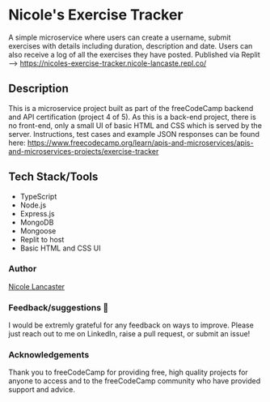 # Nicole's Exercise Tracker

A simple microservice where users can create a username, submit exercises with details including duration, description and date. Users can also receive a log of all the exercises they have posted. 
Published via Replit --> https://nicoles-exercise-tracker.nicole-lancaste.repl.co/

## Description
This is a microservice project built as part of the freeCodeCamp backend and API certification (project 4 of 5). As this is a back-end project, there is no front-end, only a small UI of basic HTML and CSS which is served by the server. Instructions, test cases and example JSON responses can be found here: https://www.freecodecamp.org/learn/apis-and-microservices/apis-and-microservices-projects/exercise-tracker

## Tech Stack/Tools

- TypeScript
- Node.js
- Express.js
- MongoDB
- Mongoose
- Replit to host
- Basic HTML and CSS UI

### Author
[Nicole Lancaster](https://linktr.ee/nicolelancaster)

### Feedback/suggestions 🫶
I would be extremly grateful for any feedback on ways to improve. Please just reach out to me on LinkedIn, raise a pull request, or submit an issue!

### Acknowledgements
Thank you to freeCodeCamp for providing free, high quality projects for anyone to access and to the freeCodeCamp community who have provided support and advice.
